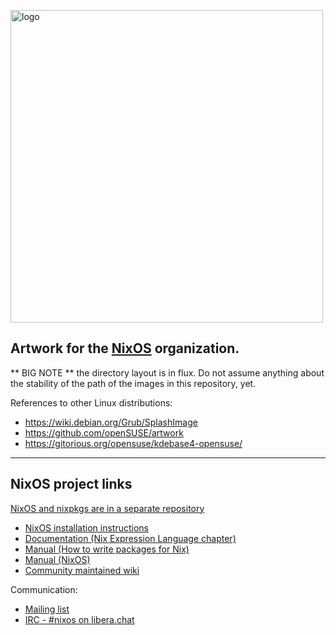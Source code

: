 [<img src="https://nixos.org/logo/nixos-hires.png" width="500px" alt="logo" />](https://nixos.org/nixos)

## Artwork for the [NixOS](http://nixos.org) organization.

** BIG NOTE ** the directory layout is in flux. Do not assume anything
about the stability of the path of the images in this repository, yet.

References to other Linux distributions: 

* <https://wiki.debian.org/Grub/SplashImage>
* <https://github.com/openSUSE/artwork>
* <https://gitorious.org/opensuse/kdebase4-opensuse/>

* * *

## NixOS project links

[NixOS and nixpkgs are in a separate repository](https://github.com/NixOS/nixpkgs)

* [NixOS installation instructions](https://nixos.org/nixos/manual/#ch-installation)
* [Documentation (Nix Expression Language chapter)](https://nixos.org/nix/manual/#ch-expression-language)
* [Manual (How to write packages for Nix)](https://nixos.org/nixpkgs/manual/)
* [Manual (NixOS)](https://nixos.org/nixos/manual/)
* [Community maintained wiki](https://nixos.wiki/)

Communication:

* [Mailing list](https://groups.google.com/forum/#!forum/nix-devel)
* [IRC - #nixos on libera.chat](irc://irc.libera.chat/#nixos)
